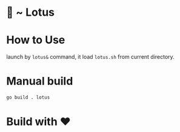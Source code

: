 # 🪷 ~ Lotus
# How to Use
launch by `lotus&` command, it load `lotus.sh` from current directory.
# Manual build
```sh
go build . lotus
```
# Build with ❤️
